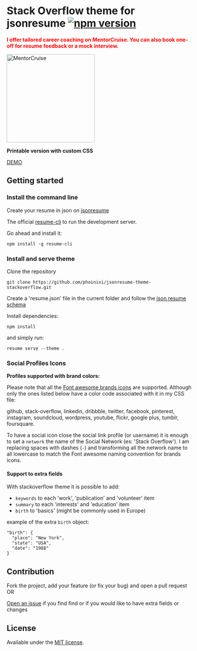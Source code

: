 # Stack Overflow theme for jsonresume [![npm version](https://badge.fury.io/js/jsonresume-theme-stackoverflow.svg)](http://badge.fury.io/js/jsonresume-theme-stackoverflow)

<span style="color:red">**I offer tailored career coaching on MentorCruise. You can also book one-off for resume feedback or a mock interview.**</span>

<a href="https://mentorcruise.com/mentor/francescoesposito/">
<img src="https://cdn.mentorcruise.com/img/banner/navy-booking-badge.svg" width="240" alt="MentorCruise">
</a>

**Printable version with custom CSS**

[DEMO](https://phoinixi.github.io/)

## Getting started

### Install the command line

Create your resume in json on [jsonresume](https://jsonresume.org)

The official [resume-cli](https://github.com/jsonresume/resume-cli) to run the development server.

Go ahead and install it:

```
npm install -g resume-cli
```

### Install and serve theme

Clone the repository

```
git clone https://github.com/phoinixi/jsonresume-theme-stackoverflow.git
```

Create a 'resume.json' file in the current folder and follow the [json resume schema](https://jsonresume.org/schema/)

Install dependencies:

```
npm install
```

and simply run:

```
resume serve --theme .
```

### Social Profiles Icons

**Profiles supported with brand colors:**

Please note that all the [Font awesome brands icons](https://fontawesome.com/search?s=brands) are supported. Although only the ones listed below have a color code associated with it in my CSS file:

github, stack-overflow, linkedin, dribbble, twitter, facebook, pinterest, instagram, soundcloud, wordpress, youtube, flickr, google plus, tumblr, foursquare.

To have a social icon close the social link profile (or username) it is enough to set a `network` the name of the Social Network (es: 'Stack Overflow'). I am replacing spaces with dashes (`-`) and transforming all the network name to all lowercase to match the Font awesome naming convention for brands icons.

#### Support to extra fields

With stackoverflow theme it is possible to add:

- `keywords` to each 'work', 'publication' and 'volunteer' item
- `summary` to each 'interests' and 'education' item
- `birth` to 'basics' (might be commonly used in Europe)

example of the extra `birth` object:

```
"birth": {
  "place": "New York",
  "state": "USA",
  "date": "1988"
}
```

## Contribution

Fork the project, add your feature (or fix your bug) and open a pull request OR

[Open an issue](https://github.com/phoinixi/jsonresume-theme-stackoverflow/issues/new) if you find find or if you would like to have extra fields or changes 

## License

Available under the [MIT license](http://opensource.org/licenses/mit-license.php).
